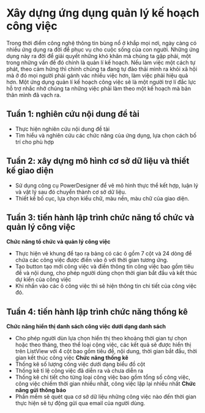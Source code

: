 # Xây dựng ứng dụng quản lý kế hoạch công việc
Trong thời điểm công nghệ thông tin bùng nổ ở khắp mọi nơi, ngày càng có nhiều ứng dụng ra đời để phục vụ cho cuộc sống của con người. Những ứng dụng này ra đời để giải quyết những khó khăn mà chúng ta gặp phải, một trong những vấn đề đó chính là quản lí kế hoạch. Nếu làm việc một cách tự phát, theo cảm hứng thì chính chúng ta đang tự đào thải mình ra khỏi xã hội mà ở đó mọi người phải gánh vác nhiều việc hơn, làm việc phải hiệu quả hơn. Một ứng dụng quản lí kế hoạch công việc sẽ là một người trợ lí đắc lực hỗ trợ nhắc nhở chúng ta những việc phải làm theo một kế hoạch mà bản thân mình đã vạch ra.
## Tuần 1: nghiên cứu nội dung đề tài
- Thực hiện nghiên cứu nội dung đề tài
- Tìm hiểu và nghiên cứu các chức năng của ứng dụng, lựa chọn cách bố trí cho phù hợp
## Tuần 2: xây dựng mô hình cơ sở dữ liệu và thiết kế giao diện
- Sử dụng công cụ PowerDesigner để vẽ mô hình thực thể kết hợp, luận lý và vật lý sau đó chuyển thành cơ sở dữ liệu.
- Thiết kế bố cục, lựa chọn kiểu chữ, màu nền, màu chữ của giao diện.
## Tuần 3: tiến hành lập trình chức năng tổ chức và quản lý công việc
**Chức năng tổ chức và quản lý công việc**
- Thực hiện vẽ khung để tạo ra bảng có các ô gồm 7 cột và 24 dòng để chứa các công việc được điền vào ô với thời gian tương ứng.
- Tạo button tạo mới công việc và điền thông tin công việc bao gồm tiêu đề và nội dung, cho phép người dùng chọn thời gian bắt đầu và kết thúc dự kiến của công việc
- Khi nhấn vào các ô công việc thì sẽ hiện thông tin chi tiết của công việc đó.
## Tuần 4: tiến hành lập trình chức năng thống kê
**Chức năng hiển thị danh sách công việc dưới dạng danh sách**
- Cho phép người dùn lựa chọn hiển thị theo khoảng thời gian tự chọn hoặc theo tháng, theo thể loại cộng việc, các kết quả sẽ được hiển thị trên ListView với 4 cột bao gồm tiêu đề, nội dung, thời gian bắt đầu, thời gian kết thúc công việc
**Chức năng thống kê**
- Thống kê số lượng công việc dưới dạng biểu đồ cột
- Thống kê tỉ lệ công việc đã diễn ra và chưa diễn ra
- Thống kê chi tiết cho từng loại công việc bao gồm tổng số công việc, công việc chiếm thời gian nhiều nhất, công việc lặp lại nhiều nhất
**Chức năng gửi thông báo**
- Phần mềm sẽ quét qua cơ sở dữ liệu những công việc nào đến thời gian thực hiện sẽ tự động gửi qua email của người dùng.
